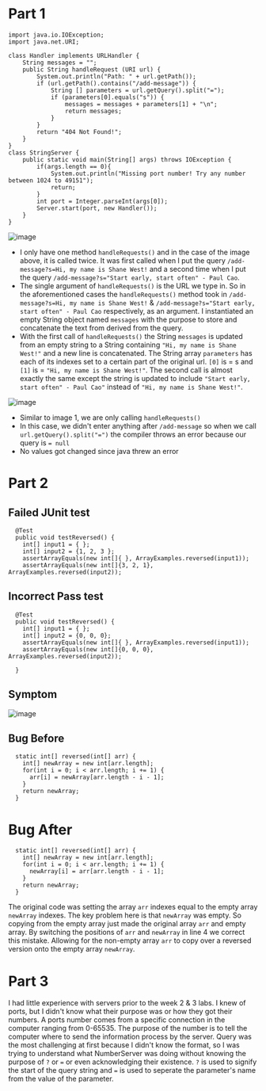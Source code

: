 # Part 1

```
import java.io.IOException;
import java.net.URI;

class Handler implements URLHandler {
    String messages = "";
    public String handleRequest (URI url) {
        System.out.println("Path: " + url.getPath());
        if (url.getPath().contains("/add-message")) {
            String [] parameters = url.getQuery().split("=");
            if (parameters[0].equals("s")) {
                messages = messages + parameters[1] + "\n";
                return messages;
            }
        }
        return "404 Not Found!";
    } 
}
class StringServer {
    public static void main(String[] args) throws IOException {
        if(args.length == 0){
            System.out.println("Missing port number! Try any number between 1024 to 49151");
            return;
        }
        int port = Integer.parseInt(args[0]);
        Server.start(port, new Handler());
    }
}
```

![image](https://user-images.githubusercontent.com/113940184/215656795-3e7d920d-467f-4ca9-a445-e3a942af6ad4.png)

* I only have one method ```handleRequests()``` and in the case of the image above, it is called twice. It was first called when I put the query ```/add-message?s=Hi, my name is Shane West!``` and a second time when I put the query ```/add-message?s="Start early, start often" - Paul Cao```. 
* The single argument of ```handleRequests()``` is the URL we type in. So in the aforementioned cases the ```handleRequests()``` method took in ```/add-message?s=Hi, my name is Shane West!``` & ```/add-message?s="Start early, start often" - Paul Cao``` respectively, as an argument. I instantiated an empty String object named ```messages``` with the purpose to store and concatenate the text from derived from the query. 
* With the first call of ```handleRequests()``` the String ```messages``` is updated from an empty string to a String containing ```"Hi, my name is Shane West!"``` and a new line is concatenated. The String array ```parameters``` has each of its indexes set to a certain part of the original url. ```[0]``` is = s and ```[1]``` is = ```"Hi, my name is Shane West!"```. The second call is almost exactly the same except the string is updated to include ```"Start early, start often" - Paul Cao"``` instead of ```"Hi, my name is Shane West!"```.

![image](https://user-images.githubusercontent.com/113940184/215656565-b981a32a-3d2a-471b-916b-6c34c908127b.png)

* Similar to image 1, we are only calling ```handleRequests()```
* In this case, we didn't enter anything after ```/add-message``` so when we call ```url.getQuery().split("=")``` the compiler throws an error because our query is ```= null``` 
* No values got changed since java threw an error 


# Part 2

## Failed JUnit test

```   
  @Test
  public void testReversed() {
    int[] input1 = { };
    int[] input2 = {1, 2, 3 };
    assertArrayEquals(new int[]{ }, ArrayExamples.reversed(input1));
    assertArrayEquals(new int[]{3, 2, 1}, ArrayExamples.reversed(input2));
```

## Incorrect Pass test

```
  @Test
  public void testReversed() {
    int[] input1 = { };
    int[] input2 = {0, 0, 0};
    assertArrayEquals(new int[]{ }, ArrayExamples.reversed(input1));
    assertArrayEquals(new int[]{0, 0, 0}, ArrayExamples.reversed(input2));

  }
```

## Symptom

![image](https://user-images.githubusercontent.com/113940184/215661997-4aed813b-2f19-498a-a7d2-a3878a781fcf.png)

## Bug Before

```
  static int[] reversed(int[] arr) {
    int[] newArray = new int[arr.length];
    for(int i = 0; i < arr.length; i += 1) {
      arr[i] = newArray[arr.length - i - 1];
    }
    return newArray;
  }
```

# Bug After

```
  static int[] reversed(int[] arr) {
    int[] newArray = new int[arr.length];
    for(int i = 0; i < arr.length; i += 1) {
      newArray[i] = arr[arr.length - i - 1];
    }
    return newArray;
  }
```
The original code was setting the array ```arr``` indexes equal to the empty array ```newArray``` indexes. The key problem here is that ```newArray``` was empty. So copying from the empty array just made the original array ```arr``` and empty array. By switching the positions of ```arr``` and ```newArray``` in line 4 we correct this mistake. Allowing for the non-empty array ```arr``` to copy over a reversed version onto the empty array ```newArray```.

# Part 3

I had little experience with servers prior to the week 2 & 3 labs. I knew of ports, but I didn't know what their purpose was or how they got their numbers. A ports number comes from a specific connection in the computer ranging from 0-65535. The purpose of the number is to tell the computer where to send the information process by the server. Query was the most challenging at first because I didn't know the format, so I was trying to understand what NumberServer was doing without knowing the purpose of `?` or `=` or even acknowledging their existence. `?` is used to signify the start of the query string and `=` is used to seperate the parameter's name from the value of the parameter. 
